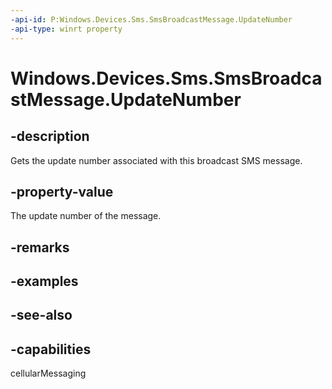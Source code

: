 ----api-id: P:Windows.Devices.Sms.SmsBroadcastMessage.UpdateNumber
-api-type: winrt property
---<!-- Property syntaxpublic int UpdateNumber { get; }--># Windows.Devices.Sms.SmsBroadcastMessage.UpdateNumber## -descriptionGets the update number associated with this broadcast SMS message.## -property-valueThe update number of the message.## -remarks## -examples## -see-also## -capabilitiescellularMessaging